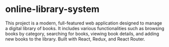 # online-library-system
This project is a modern, full-featured web application designed to manage a digital library of books. It includes various functionalities such as browsing books by category, searching for books, viewing book details, and adding new books to the library. Built with React, Redux, and React Router.
